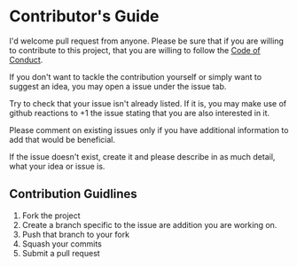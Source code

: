 # Contributor's Guide

I'd welcome pull request from anyone.  Please be sure that if you are willing
to contribute to this project, that you are willing to follow the
[Code of Conduct](../CODE_OF_CONDUCT.md).

If you don't want to tackle the contribution yourself or simply want to suggest
an idea, you may open a issue under the issue tab.

Try to check that your issue isn't already listed.  If it is, you may make use
of github reactions to +1 the issue stating that you are also interested in it.

Please comment on existing issues only if you have additional information to
add that would be beneficial.

If the issue doesn't exist, create it and please describe in as much detail,
what your idea or issue is.

## Contribution Guidlines

1. Fork the project
2. Create a branch specific to the issue are addition you are working on.
3. Push that branch to your fork
4. Squash your commits
5. Submit a pull request
